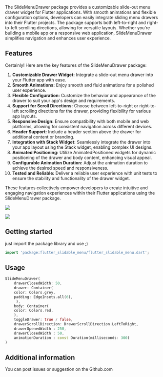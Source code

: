 <!--
Flutter Sliable Menu helps your to create beautiful animated sidebars. This widget have two scroll directions

Left to Right
Right to Left


For information about how to write a good package README, see the guide for
[writing package pages](https://dart.dev/guides/libraries/writing-package-pages).

For general information about developing packages, see the Dart guide for
[creating packages](https://dart.dev/guides/libraries/create-library-packages)
and the Flutter guide for
[developing packages and plugins](https://flutter.dev/developing-packages).
-->

The SlideMenuDrawer package provides a customizable slide-out menu drawer widget for Flutter applications. With smooth animations and flexible configuration options, developers can easily integrate sliding menu drawers into their Flutter projects. The package supports both left-to-right and right-to-left scrolling directions, allowing for versatile layouts. Whether you're building a mobile app or a responsive web application, SlideMenuDrawer simplifies navigation and enhances user experience.

## Features

Certainly! Here are the key features of the SlideMenuDrawer package:

1. **Customizable Drawer Widget:** Integrate a slide-out menu drawer into your Flutter app with ease.
2. **Smooth Animations:** Enjoy smooth and fluid animations for a polished user experience.
3. **Flexible Configuration:** Customize the behavior and appearance of the drawer to suit your app's design and requirements.
4. **Support for Scroll Directions:** Choose between left-to-right or right-to-left scrolling directions for the drawer, providing flexibility for various app layouts.
5. **Responsive Design:** Ensure compatibility with both mobile and web platforms, allowing for consistent navigation across different devices.
6. **Header Support:** Include a header section above the drawer for additional content or branding.
7. **Integration with Stack Widget:** Seamlessly integrate the drawer into your app layout using the Stack widget, enabling complex UI designs.
8. **Animated Positioning:** Utilize AnimatedPositioned widgets for dynamic positioning of the drawer and body content, enhancing visual appeal.
9. **Configurable Animation Duration:** Adjust the animation duration to achieve the desired speed and responsiveness.
10. **Tested and Reliable:** Deliver a reliable user experience with unit tests to ensure the stability and functionality of the drawer widget.

These features collectively empower developers to create intuitive and engaging navigation experiences within their Flutter applications using the SlideMenuDrawer package.

![](C:\Users\mrabd\Downloads\ezgif-3-72b2bdd0ec.gif)

![](C:\Users\mrabd\Downloads\gfgf.gif)

## Getting started
just import the package library and use ;)

```dart
import 'package:flutter_slidable_menu/flutter_slidable_menu.dart';
```


## Usage


```dart
SlideMenuDrawer(
    drawerClosedWidth: 50,
    drawer: Container(
    color: Colors.grey,
    padding: EdgeInsets.all(6),
     ),
    body: Container(
    color: Colors.red,
    ),
    toggleDrawer: true / false,
    drawerScrollDirection: DrawerScrollDirection.LeftToRight,
    drawerOpenedWidth : 250,
    drawerClosedWidth : 50,
    animationDuration : const Duration(milliseconds: 300)
)
```

## Additional information

You can post issues or suggestion on the Github.com
